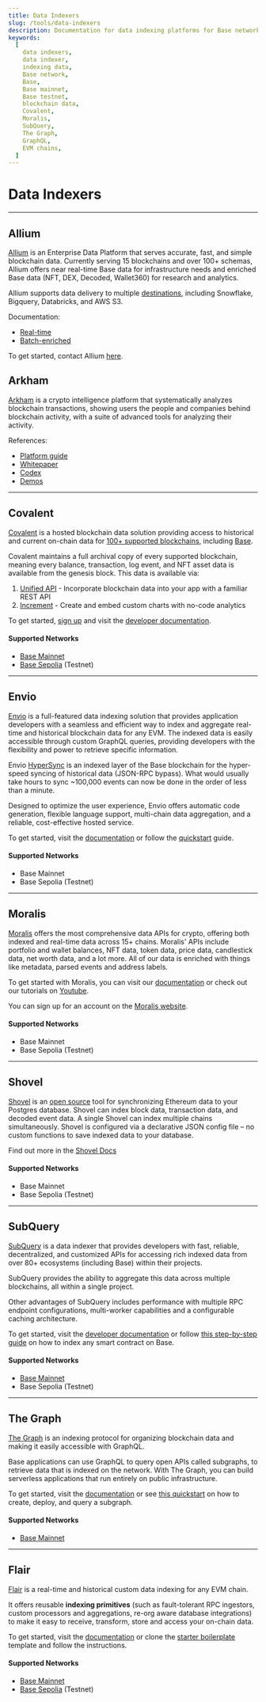 ```yaml
---
title: Data Indexers
slug: /tools/data-indexers
description: Documentation for data indexing platforms for Base network.
keywords:
  [
    data indexers,
    data indexer,
    indexing data,
    Base network,
    Base,
    Base mainnet,
    Base testnet,
    blockchain data,
    Covalent,
    Moralis,
    SubQuery,
    The Graph,
    GraphQL,
    EVM chains,
  ]
---
```


# Data Indexers

---

## Allium 

[Allium](https://www.allium.so/) is an Enterprise Data Platform that serves accurate, fast, and simple blockchain data. Currently serving 15 blockchains and over 100+ schemas, Allium offers near real-time Base data for infrastructure needs and enriched Base data (NFT, DEX, Decoded, Wallet360) for research and analytics.

Allium supports data delivery to multiple [destinations](https://docs.allium.so/integrations/overview), including Snowflake, Bigquery, Databricks, and AWS S3. 

Documentation: 
- [Real-time](https://docs.allium.so/real-time-data/base)
- [Batch-enriched](https://docs.allium.so/data-tables/base)

To get started, contact Allium [here](https://www.allium.so/contact).

## Arkham

[Arkham](https://platform.arkhamintelligence.com/) is a crypto intelligence platform that systematically analyzes blockchain transactions, showing users the people and companies behind blockchain activity, with a suite of advanced tools for analyzing their activity.

References:

- [Platform guide](https://www.arkhamintelligence.com/guide)
- [Whitepaper](https://www.arkhamintelligence.com/whitepaper)
- [Codex](https://codex.arkhamintelligence.com/)
- [Demos](https://www.youtube.com/@arkhamintel)

---

## Covalent

[Covalent](https://www.covalenthq.com/?utm_source=base&utm_medium=partner-docs) is a hosted blockchain data solution providing access to historical and current on-chain data for [100+ supported blockchains](https://www.covalenthq.com/docs/networks/?utm_source=base&utm_medium=partner-docs), including [Base](https://www.covalenthq.com/docs/networks/base/?utm_source=base&utm_medium=partner-docs).

Covalent maintains a full archival copy of every supported blockchain, meaning every balance, transaction, log event, and NFT asset data is available from the genesis block. This data is available via:

1. [Unified API](https://www.covalenthq.com/docs/unified-api/?utm_source=base&utm_medium=partner-docs) - Incorporate blockchain data into your app with a familiar REST API
2. [Increment](https://www.covalenthq.com/docs/increment/?utm_source=base&utm_medium=partner-docs) - Create and embed custom charts with no-code analytics

To get started, [sign up](https://www.covalenthq.com/platform/?utm_source=base&utm_medium=partner-docs) and visit the [developer documentation](https://www.covalenthq.com/docs/?utm_source=base&utm_medium=partner-docs).

#### Supported Networks

- [Base Mainnet](https://www.covalenthq.com/docs/networks/base/?utm_source=base&utm_medium=partner-docs)
- [Base Sepolia](https://www.covalenthq.com/docs/networks/base/?utm_source=base&utm_medium=partner-docs) (Testnet)

---

## Envio

[Envio](https://envio.dev) is a full-featured data indexing solution that provides application developers with a seamless and efficient way to index and aggregate real-time and historical blockchain data for any EVM. The indexed data is easily accessible through custom GraphQL queries, providing developers with the flexibility and power to retrieve specific information.

Envio [HyperSync](https://docs.envio.dev/docs/hypersync) is an indexed layer of the Base blockchain for the hyper-speed syncing of historical data (JSON-RPC bypass). What would usually take hours to sync ~100,000 events can now be done in the order of less than a minute.

Designed to optimize the user experience, Envio offers automatic code generation, flexible language support, multi-chain data aggregation, and a reliable, cost-effective hosted service.

To get started, visit the [documentation](https://docs.envio.dev/docs/overview) or follow the [quickstart](https://docs.envio.dev/docs/quickstart) guide.

#### Supported Networks

- Base Mainnet
- Base Sepolia (Testnet)

---

## Moralis

[Moralis](https://moralis.io/?utm_source=base-docs&utm_medium=partner-docs) offers the most comprehensive data APIs for crypto, offering both indexed and real-time data across 15+ chains. Moralis' APIs include portfolio and wallet balances, NFT data, token data, price data, candlestick data, net worth data, and a lot more. All of our data is enriched with things like metadata, parsed events and address labels.   

To get started with Moralis, you can visit our [documentation](https://docs.moralis.io/?utm_source=base-docs&utm_medium=partner-docs) or check out our tutorials on [Youtube](https://www.youtube.com/c/MoralisWeb3).

You can sign up for an account on the [Moralis website](https://moralis.io/?utm_source=base-docs&utm_medium=partner-docs).

#### Supported Networks

- Base Mainnet
- Base Sepolia (Testnet)

---

## Shovel

[Shovel](https://indexsupply.com/shovel) is an [open source](https://github.com/indexsupply/code) tool for synchronizing Ethereum data to your Postgres database. Shovel can index block data, transaction data, and decoded event data. A single Shovel can index multiple chains simultaneously. Shovel is configured via a declarative JSON config file – no custom functions to save indexed data to your database.

Find out more in the [Shovel Docs](https://indexsupply.com/shovel/docs/)

#### Supported Networks

- Base Mainnet
- Base Sepolia (Testnet)

---

## SubQuery

[SubQuery](https://subquery.network/) is a data indexer that provides developers with fast, reliable, decentralized, and customized APIs for accessing rich indexed data from over 80+ ecosystems (including Base) within their projects.

SubQuery provides the ability to aggregate this data across multiple blockchains, all within a single project.

Other advantages of SubQuery includes performance with multiple RPC endpoint configurations, multi-worker capabilities and a configurable caching architecture.

To get started, visit the [developer documentation](https://academy.subquery.network/) or follow [this step-by-step guide](https://academy.subquery.network/quickstart/quickstart_chains/base.html) on how to index any smart contract on Base.

#### Supported Networks

- [Base Mainnet](https://academy.subquery.network/quickstart/quickstart_chains/base.html)
- Base Sepolia (Testnet)

---

## The Graph

[The Graph](https://thegraph.com/) is an indexing protocol for organizing blockchain data and making it easily accessible with GraphQL.

Base applications can use GraphQL to query open APIs called subgraphs, to retrieve data that is indexed on the network. With The Graph, you can build serverless applications that run entirely on public infrastructure.

To get started, visit the [documentation](https://thegraph.com/docs/en/) or see [this quickstart](https://thegraph.com/docs/en/cookbook/quick-start/) on how to create, deploy, and query a subgraph.

#### Supported Networks

- [Base Mainnet](https://thegraph.com/docs/en/#supported-networks)

---

## Flair

[Flair](https://flair.dev) is a real-time and historical custom data indexing for any EVM chain.

It offers reusable **indexing primitives** (such as fault-tolerant RPC ingestors, custom processors and aggregations, re-org aware database integrations) to make it easy to receive, transform, store and access your on-chain data.

To get started, visit the [documentation](https://docs.flair.dev) or clone the [starter boilerplate](https://github.com/flair-sdk/starter-boilerplate) template and follow the instructions.

#### Supported Networks

- [Base Mainnet](https://docs.flair.dev/reference/manifest.yml)
- [Base Sepolia](https://docs.flair.dev/reference/manifest.yml) (Testnet)
